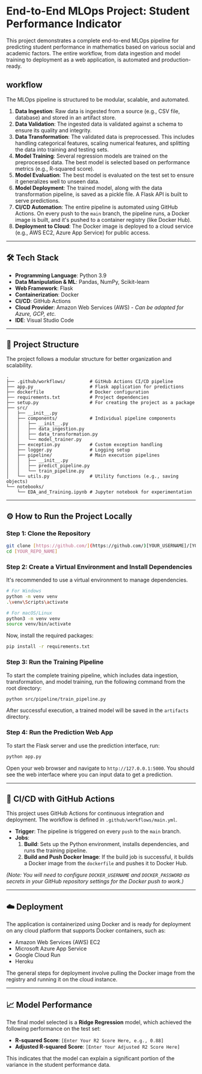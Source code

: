 # End-to-End MLOps Project: Student Performance Indicator


This project demonstrates a complete end-to-end MLOps pipeline for predicting student performance in mathematics based on various social and academic factors. The entire workflow, from data ingestion and model training to deployment as a web application, is automated and production-ready.



##  workflow

The MLOps pipeline is structured to be modular, scalable, and automated.

1.  **Data Ingestion**: Raw data is ingested from a source (e.g., CSV file, database) and stored in an artifact store.
2.  **Data Validation**: The ingested data is validated against a schema to ensure its quality and integrity.
3.  **Data Transformation**: The validated data is preprocessed. This includes handling categorical features, scaling numerical features, and splitting the data into training and testing sets.
4.  **Model Training**: Several regression models are trained on the preprocessed data. The best model is selected based on performance metrics (e.g., R-squared score).
5.  **Model Evaluation**: The best model is evaluated on the test set to ensure it generalizes well to unseen data.
6.  **Model Deployment**: The trained model, along with the data transformation pipeline, is saved as a pickle file. A Flask API is built to serve predictions.
7.  **CI/CD Automation**: The entire pipeline is automated using GitHub Actions. On every push to the `main` branch, the pipeline runs, a Docker image is built, and it's pushed to a container registry (like Docker Hub).
8.  **Deployment to Cloud**: The Docker image is deployed to a cloud service (e.g., AWS EC2, Azure App Service) for public access.

---

## 🛠️ Tech Stack

-   **Programming Language**: Python 3.9
-   **Data Manipulation & ML**: Pandas, NumPy, Scikit-learn
-   **Web Framework**: Flask
-   **Containerization**: Docker
-   **CI/CD**: GitHub Actions
-   **Cloud Provider**: Amazon Web Services (AWS) - *Can be adapted for Azure, GCP, etc.*
-   **IDE**: Visual Studio Code

---

## 📂 Project Structure

The project follows a modular structure for better organization and scalability.

```
.
├── .github/workflows/         # GitHub Actions CI/CD pipeline
├── app.py                     # Flask application for predictions
├── dockerfile                 # Docker configuration
├── requirements.txt           # Project dependencies
├── setup.py                   # For creating the project as a package
├── src/
│   ├── __init__.py
│   ├── components/            # Individual pipeline components
│   │   ├── __init__.py
│   │   ├── data_ingestion.py
│   │   ├── data_transformation.py
│   │   └── model_trainer.py
│   ├── exception.py           # Custom exception handling
│   ├── logger.py              # Logging setup
│   ├── pipeline/              # Main execution pipelines
│   │   ├── __init__.py
│   │   ├── predict_pipeline.py
│   │   └── train_pipeline.py
│   └── utils.py               # Utility functions (e.g., saving objects)
└── notebooks/
    └── EDA_and_Training.ipynb # Jupyter notebook for experimentation
```

---

## ⚙️ How to Run the Project Locally

### Step 1: Clone the Repository

```bash
git clone [https://github.com/](https://github.com/)[YOUR_USERNAME]/[YOUR_REPO_NAME].git
cd [YOUR_REPO_NAME]
```

### Step 2: Create a Virtual Environment and Install Dependencies

It's recommended to use a virtual environment to manage dependencies.

```bash
# For Windows
python -m venv venv
.\venv\Scripts\activate

# For macOS/Linux
python3 -m venv venv
source venv/bin/activate
```

Now, install the required packages:

```bash
pip install -r requirements.txt
```

### Step 3: Run the Training Pipeline

To start the complete training pipeline, which includes data ingestion, transformation, and model training, run the following command from the root directory:

```bash
python src/pipeline/train_pipeline.py
```

After successful execution, a trained model will be saved in the `artifacts` directory.

### Step 4: Run the Prediction Web App

To start the Flask server and use the prediction interface, run:

```bash
python app.py
```

Open your web browser and navigate to `http://127.0.0.1:5000`. You should see the web interface where you can input data to get a prediction.

---

## 🤖 CI/CD with GitHub Actions

This project uses GitHub Actions for continuous integration and deployment. The workflow is defined in `.github/workflows/main.yml`.

-   **Trigger**: The pipeline is triggered on every `push` to the `main` branch.
-   **Jobs**:
    1.  **Build**: Sets up the Python environment, installs dependencies, and runs the training pipeline.
    2.  **Build and Push Docker Image**: If the build job is successful, it builds a Docker image from the `dockerfile` and pushes it to Docker Hub.

*(Note: You will need to configure `DOCKER_USERNAME` and `DOCKER_PASSWORD` as secrets in your GitHub repository settings for the Docker push to work.)*

---

## ☁️ Deployment

The application is containerized using Docker and is ready for deployment on any cloud platform that supports Docker containers, such as:

-   Amazon Web Services (AWS) EC2
-   Microsoft Azure App Service
-   Google Cloud Run
-   Heroku

The general steps for deployment involve pulling the Docker image from the registry and running it on the cloud instance.

---

## 📈 Model Performance

The final model selected is a **Ridge Regression** model, which achieved the following performance on the test set:

-   **R-squared Score**: `[Enter Your R2 Score Here, e.g., 0.88]`
-   **Adjusted R-squared Score**: `[Enter Your Adjusted R2 Score Here]`

This indicates that the model can explain a significant portion of the variance in the student performance data.
